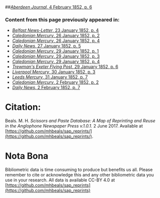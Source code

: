 ##[*Aberdeen Journal*, 4 February 1852, p. 6](https://mhbeals.github.io/sap_html/Aberdeen-Journal/Aberdeen-Journal-4-February-1852-p-6)

### Content from this page previously appeared in:
+ [*Belfast News-Letter*, 23 January 1852, p. 4](https://mhbeals.github.io/sap_html/Belfast-News-Letter/Belfast-News-Letter-23-January-1852-p-4)
+ [*Caledonian Mercury*, 26 January 1852, p. 2](https://mhbeals.github.io/sap_html/Caledonian-Mercury/Caledonian-Mercury-26-January-1852-p-2)
+ [*Caledonian Mercury*, 26 January 1852, p. 4](https://mhbeals.github.io/sap_html/Caledonian-Mercury/Caledonian-Mercury-26-January-1852-p-4)
+ [*Daily News*, 27 January 1852, p. 5](https://mhbeals.github.io/sap_html/Daily-News/Daily-News-27-January-1852-p-5)
+ [*Caledonian Mercury*, 29 January 1852, p. 1](https://mhbeals.github.io/sap_html/Caledonian-Mercury/Caledonian-Mercury-29-January-1852-p-1)
+ [*Caledonian Mercury*, 29 January 1852, p. 3](https://mhbeals.github.io/sap_html/Caledonian-Mercury/Caledonian-Mercury-29-January-1852-p-3)
+ [*Caledonian Mercury*, 29 January 1852, p. 4](https://mhbeals.github.io/sap_html/Caledonian-Mercury/Caledonian-Mercury-29-January-1852-p-4)
+ [*Trewman's Exeter Flying Post*, 29 January 1852, p. 6](https://mhbeals.github.io/sap_html/Trewman's-Exeter-Flying-Post/Trewman's-Exeter-Flying-Post-29-January-1852-p-6)
+ [*Liverpool Mercury*, 30 January 1852, p. 3](https://mhbeals.github.io/sap_html/Liverpool-Mercury/Liverpool-Mercury-30-January-1852-p-3)
+ [*Leeds Mercury*, 31 January 1852, p. 7](https://mhbeals.github.io/sap_html/Leeds-Mercury/Leeds-Mercury-31-January-1852-p-7)
+ [*Caledonian Mercury*, 2 February 1852, p. 2](https://mhbeals.github.io/sap_html/Caledonian-Mercury/Caledonian-Mercury-2-February-1852-p-2)
+ [*Daily News*, 2 February 1852, p. 7](https://mhbeals.github.io/sap_html/Daily-News/Daily-News-2-February-1852-p-7)
                    
# Citation: 

Beals. M. H. *Scissors and Paste Database: A Map of Reprinting and Reuse in the Anglophone Newspaper Press v.1.0.1.* 2 June 2017. Available at [https://github.com/mhbeals/sap_reprints/](https://github.com/mhbeals/sap_reprints/). 
                    
# Nota Bona

Bibliometric data is time consuming to produce but benefits us all. Please remember to cite or acknowledge this and any other bibliometric data you use in your research. All data is available CC-BY 4.0 at [https://github.com/mhbeals/sap_reprints](https://github.com/mhbeals/sap_reprints)